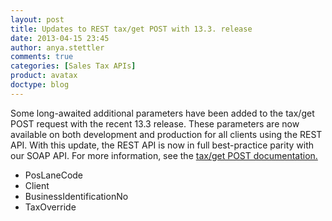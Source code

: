 ```yaml
---
layout: post
title: Updates to REST tax/get POST with 13.3. release
date: 2013-04-15 23:45
author: anya.stettler
comments: true
categories: [Sales Tax APIs]
product: avatax
doctype: blog
---
```

Some long-awaited additional parameters have been added to the tax/get POST request with the recent 13.3 release. These parameters are now available on both development and production for all clients using the REST API. With this update, the REST API is now in full best-practice parity with our SOAP API. For more information, see the <a title="get (POST)" href="http://developer.avalara.com/api-docs/rest/tax/post/" target="_blank">tax/get POST documentation.</a>
<ul>
	<li><span style="line-height: 13.993056297302246px;">PosLaneCode</span></li>
	<li>Client</li>
	<li>BusinessIdentificationNo</li>
	<li>TaxOverride</li>
</ul>
